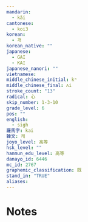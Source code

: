 ```yaml
---
mandarin:
  - kǎi
cantonese:
  - koi3
korean:
  - 개
korean_native: ""
japanese:
  - GAI
  - KAI
japanese_nanori: ""
vietnamese:
middle_chinese_initial: kʰ
middle_chinese_final: ʌi
stroke_count: "13"
radical: 心
skip_number: 1-3-10
grade_level: 6
pos: ""
english:
  - sigh
羅馬字: kai
韓文: 캐
joyo_level: 高等
hsk_level: ""
hanmun_edu_level: 高等
danayo_id: 6446
mc_id: 2767
graphemic_classification: 既
stand_in: "TRUE"
aliases:
---
```


# Notes
